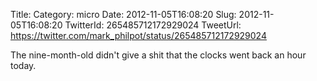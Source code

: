 Title: 
Category: micro
Date: 2012-11-05T16:08:20
Slug: 2012-11-05T16:08:20
TwitterId: 265485712172929024
TweetUrl: https://twitter.com/mark_philpot/status/265485712172929024

The nine-month-old didn't give a shit that the clocks went back an hour today.